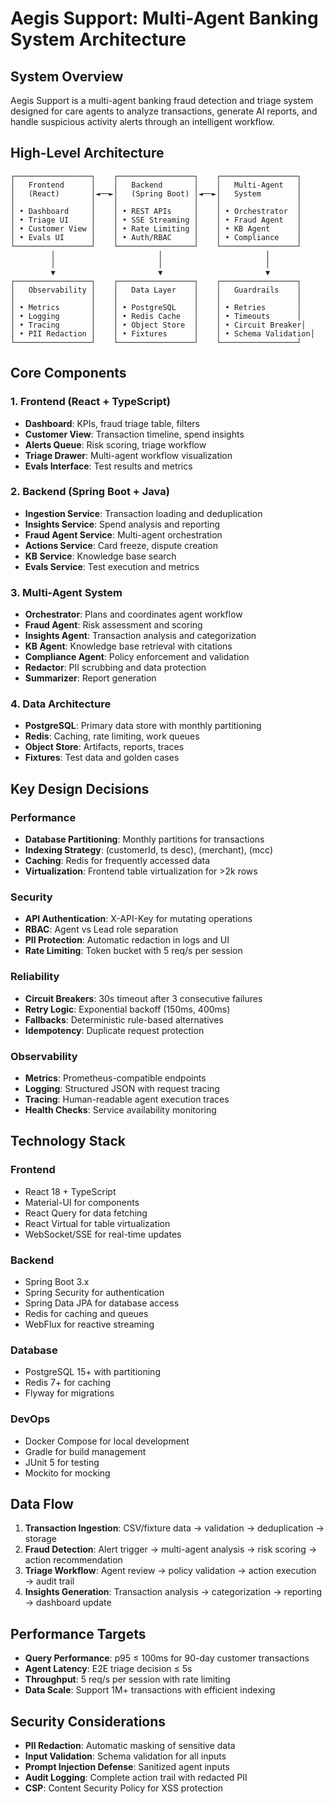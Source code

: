 # Aegis Support: Multi-Agent Banking System Architecture

## System Overview

Aegis Support is a multi-agent banking fraud detection and triage system designed for care agents to analyze transactions, generate AI reports, and handle suspicious activity alerts through an intelligent workflow.

## High-Level Architecture

```
┌─────────────────┐    ┌─────────────────┐    ┌─────────────────┐
│   Frontend      │    │   Backend       │    │   Multi-Agent   │
│   (React)       │◄──►│   (Spring Boot) │◄──►│   System        │
│                 │    │                 │    │                 │
│ • Dashboard     │    │ • REST APIs     │    │ • Orchestrator  │
│ • Triage UI     │    │ • SSE Streaming │    │ • Fraud Agent   │
│ • Customer View │    │ • Rate Limiting │    │ • KB Agent      │
│ • Evals UI      │    │ • Auth/RBAC     │    │ • Compliance    │
└─────────────────┘    └─────────────────┘    └─────────────────┘
         │                       │                       │
         │                       │                       │
         ▼                       ▼                       ▼
┌─────────────────┐    ┌─────────────────┐    ┌─────────────────┐
│   Observability │    │   Data Layer    │    │   Guardrails    │
│                 │    │                 │    │                 │
│ • Metrics       │    │ • PostgreSQL    │    │ • Retries       │
│ • Logging       │    │ • Redis Cache   │    │ • Timeouts      │
│ • Tracing       │    │ • Object Store  │    │ • Circuit Breaker│
│ • PII Redaction │    │ • Fixtures      │    │ • Schema Validation│
└─────────────────┘    └─────────────────┘    └─────────────────┘
```

## Core Components

### 1. Frontend (React + TypeScript)
- **Dashboard**: KPIs, fraud triage table, filters
- **Customer View**: Transaction timeline, spend insights
- **Alerts Queue**: Risk scoring, triage workflow
- **Triage Drawer**: Multi-agent workflow visualization
- **Evals Interface**: Test results and metrics

### 2. Backend (Spring Boot + Java)
- **Ingestion Service**: Transaction loading and deduplication
- **Insights Service**: Spend analysis and reporting
- **Fraud Agent Service**: Multi-agent orchestration
- **Actions Service**: Card freeze, dispute creation
- **KB Service**: Knowledge base search
- **Evals Service**: Test execution and metrics

### 3. Multi-Agent System
- **Orchestrator**: Plans and coordinates agent workflow
- **Fraud Agent**: Risk assessment and scoring
- **Insights Agent**: Transaction analysis and categorization
- **KB Agent**: Knowledge base retrieval with citations
- **Compliance Agent**: Policy enforcement and validation
- **Redactor**: PII scrubbing and data protection
- **Summarizer**: Report generation

### 4. Data Architecture
- **PostgreSQL**: Primary data store with monthly partitioning
- **Redis**: Caching, rate limiting, work queues
- **Object Store**: Artifacts, reports, traces
- **Fixtures**: Test data and golden cases

## Key Design Decisions

### Performance
- **Database Partitioning**: Monthly partitions for transactions
- **Indexing Strategy**: (customerId, ts desc), (merchant), (mcc)
- **Caching**: Redis for frequently accessed data
- **Virtualization**: Frontend table virtualization for >2k rows

### Security
- **API Authentication**: X-API-Key for mutating operations
- **RBAC**: Agent vs Lead role separation
- **PII Protection**: Automatic redaction in logs and UI
- **Rate Limiting**: Token bucket with 5 req/s per session

### Reliability
- **Circuit Breakers**: 30s timeout after 3 consecutive failures
- **Retry Logic**: Exponential backoff (150ms, 400ms)
- **Fallbacks**: Deterministic rule-based alternatives
- **Idempotency**: Duplicate request protection

### Observability
- **Metrics**: Prometheus-compatible endpoints
- **Logging**: Structured JSON with request tracing
- **Tracing**: Human-readable agent execution traces
- **Health Checks**: Service availability monitoring

## Technology Stack

### Frontend
- React 18 + TypeScript
- Material-UI for components
- React Query for data fetching
- React Virtual for table virtualization
- WebSocket/SSE for real-time updates

### Backend
- Spring Boot 3.x
- Spring Security for authentication
- Spring Data JPA for database access
- Redis for caching and queues
- WebFlux for reactive streaming

### Database
- PostgreSQL 15+ with partitioning
- Redis 7+ for caching
- Flyway for migrations

### DevOps
- Docker Compose for local development
- Gradle for build management
- JUnit 5 for testing
- Mockito for mocking

## Data Flow

1. **Transaction Ingestion**: CSV/fixture data → validation → deduplication → storage
2. **Fraud Detection**: Alert trigger → multi-agent analysis → risk scoring → action recommendation
3. **Triage Workflow**: Agent review → policy validation → action execution → audit trail
4. **Insights Generation**: Transaction analysis → categorization → reporting → dashboard update

## Performance Targets

- **Query Performance**: p95 ≤ 100ms for 90-day customer transactions
- **Agent Latency**: E2E triage decision ≤ 5s
- **Throughput**: 5 req/s per session with rate limiting
- **Data Scale**: Support 1M+ transactions with efficient indexing

## Security Considerations

- **PII Redaction**: Automatic masking of sensitive data
- **Input Validation**: Schema validation for all inputs
- **Prompt Injection Defense**: Sanitized agent inputs
- **Audit Logging**: Complete action trail with redacted PII
- **CSP**: Content Security Policy for XSS protection
